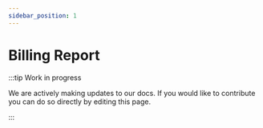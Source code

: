 ```yaml
---
sidebar_position: 1
---
```


# Billing Report

:::tip Work in progress

We are actively making updates to our docs. If you would like to contribute you can do so directly by editing this page.

:::